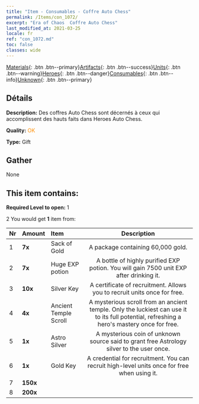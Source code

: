 ```yaml
---
title: "Item - Consumables - Coffre Auto Chess"
permalink: /Items/con_1072/
excerpt: "Era of Chaos  Coffre Auto Chess"
last_modified_at: 2021-03-25
locale: fr
ref: "con_1072.md"
toc: false
classes: wide
---
```

 [Materials](/fr/Items/){: .btn .btn--primary}[Artifacts](/fr/Items/Artifacts/){: .btn .btn--success}[Units](/fr/Items/Units/){: .btn .btn--warning}[Heroes](/fr/Items/Heroes/){: .btn .btn--danger}[Consumables](/fr/Items/Consumables/){: .btn .btn--info}[Unknown](/fr/Items/Unknown/){: .btn .btn--primary}

## Détails
 **Description:** Des coffres Auto Chess sont décernés à ceux qui accomplissent des hauts faits dans Heroes Auto Chess.

 **Quality:** <span style="color: #FF8C00">OK</span>

 **Type:** Gift

## Gather

  None

## This item contains:

 **Required Level to open:** 1

 2 You would get **1** item  from:

  | Nr | Amount |     Item    | Description |
  |:---|:-------|:------------|:-----------:|
  | 1 |  **7x** | Sack of Gold | A package containing 60,000 gold.  | 
  | 2 |  **7x** | Huge EXP potion | A bottle of highly purified EXP potion. You will gain 7500 unit EXP after drinking it.  | 
  | 3 |  **10x** | Silver Key | A certificate of recruitment. Allows you to recruit units once for free.  | 
  | 4 |  **4x** | Ancient Temple Scroll | A mysterious scroll from an ancient temple. Only the luckiest can use it to its full potential, refreshing a hero's mastery once for free.  | 
  | 5 |  **1x** | Astro Silver | A mysterious coin of unknown source said to grant free Astrology silver to the user once.  | 
  | 6 |  **1x** | Gold Key | A credential for recruitment. You can recruit high-level units once for free when using it.  | 
  | 7 |  **150x** | <i class="fas fa-gem"/> |  | 
  | 8 |  **200x** | <i class="fas fa-gem"/> |  | 
